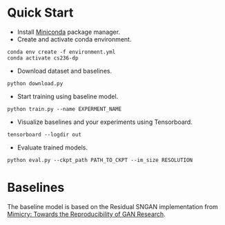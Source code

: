 # Quick Start
* Install [Miniconda](https://docs.conda.io/en/latest/miniconda.html) package manager.
* Create and activate conda environment.

```shell
conda env create -f environment.yml
conda activate cs236-dp
```

* Download dataset and baselines.

```shell
python download.py
```

* Start training using baseline model.

```shell
python train.py --name EXPERMENT_NAME
```

* Visualize baselines and your experiments using Tensorboard.

```shell
tensorboard --logdir out
```

* Evaluate trained models.

```shell
python eval.py --ckpt_path PATH_TO_CKPT --im_size RESOLUTION
```

# Baselines
The baseline model is based on the Residual SNGAN implementation from [Mimicry: Towards the Reproducibility of GAN Research](https://github.com/kwotsin/mimicry).
